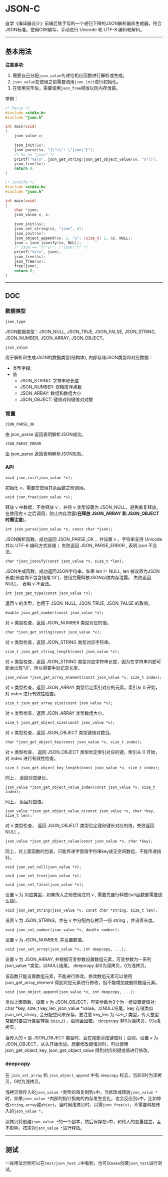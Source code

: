 ﻿# JSON-C

自学《编译器设计》前端后练手写的一个递归下降的JSON解析器和生成器，符合JSON标准。使用C89编写，手动进行 Unicode 和 UTF-8 编码和解码。

---

## 基本用法

**注意事项**:

1. 需要自己分配`json_value`传递给相应函数进行解析或生成。
2. `json_value`在使用之前需要调用`json_init`进行初始化。
3. 在使用完毕后，需要调用`json_free`释放以防内存泄露。

举例：
```C
/* Parse */
#include <stdio.h>
#include "json.h"

int main(void)
{
    json_value v;
    
    json_init(&v);
    json_parse(&v, "{\"s\": \"json\"}");
    /* %s == "json" */
    printf("%s\n", json_get_string(json_get_object_value(&v, "s")));
    json_free(&v);
    return 0;
}

/* Jsonify */
#include <stdio.h>
#include "json.h"

int main(void)
{
    char *json;
    json_value v, s;
    
    json_init(&s);
    json_set_string(&s, "json", 4);
    json_init(&v);
    json_object_append(&v, 1, "s", (size_t) 1, &s, NULL);
    json = json_jsonify(&v, NULL);
    /* json == "{\"s\": \"json\"}" */
    printf("%s\n", json);
    json_free(&s);
    json_free(&v);
    free(json);
    return 0;
}
```

----------------------------------

## **DOC**

### 数据类型

`json_type`  

JSON数据类型：JSON\_NULL, JSON\_TRUE, JSON\_FALSE, JSON\_STRING, JSON\_NUMBER, JSON\_ARRAY, JSON\_OBJECT。

`json_value`  

用于解析和生成JSON的数据类型(结构体), 内部存储JSON类型和对应数据：

 * 类型字段;
 * 值
    * JSON\_STRING: 字符串和长度
    * JSON\_NUMBER: 双精度浮点数
    * JSON\_ARRAY: 数组和数组大小
    * JSON\_OBJECT: 键值对和键值对对数

### 常量

`JSON_PARSE_OK`  

由 json\_parse 返回表明解析JSON成功。  


`JSON_PARSE_ERROR`  

由 json\_parse 返回表明解析JSON失败。  


### API

`void json_init(json_value *v);`  

初始化 v，需要在使用其余函数之前调用。  


`void json_free(json_value *v);`  

释放 v 中数据，不会释放 v ，并将 v 类型设置为 JSON\_NULL，避免重复释放。在使用完 v 之后调用，防止内存泄露(**在释放 JSON\_ARRAY 和 JSON\_OBJECT 时需注意**)。  


`int json_parse(json_value *v, const char *json);`  

JSON解析函数，成功返回 JSON\_PARSE\_OK ，并设置 v ，字符串支持 Unicode 并以 UTF-8 编码方式存储； 失败返回 JSON\_PARSE\_ERROR , 表明 json 不合法。  


`char *json_jsonify(const json_value *v, size_t *len);`  

JSON生成函数，成功返回JSON字符串，如果 len != NULL, len 被设置为JSON长度(长度均不包含结尾'\0')，使用完需释放JSON以防内存泄露。
失败返回NULL， 表明 v 不合法。  


`int json_get_type(const json_value *v);`  

返回 v 的类型，也用于 JSON\_NULL, JSON\_TRUE, JSON_FALSE 的取值。  


`double json_get_number(const json_value *v);`  

对 v 类型检查，返回 JSON\_NUMBER 类型对应的值。  


`char *json_get_string(const json_value *v);`  

对 v 类型检查，返回 JSON\_STRING 类型对应字符串。  


`size_t json_get_string_length(const json_value *v);`  

对 v 类型检查，返回 JSON\_STRING 类型对应字符串长度，因为在字符串内部可能会出现'\0'，所以需要手动记录长度。  


`json_value *json_get_array_element(const json_value *v, size_t index);`  

对 v 类型检查，返回 JSON\_ARRAY 类型给定索引对应的元素，索引从 0 开始，对 index 进行有效性检查。  


`size_t json_get_array_size(cosnt json_value *v);`  

对 v 类型检查，返回 JSON\_ARRAY 类型数组大小。  


`size_t json_get_object_size(const json_value *v);`  

对 v 类型检查，返回 JSON\_OBJECT 类型键值对数目。  


`char *json_get_object_key(const json_value *v, size_t index);`  

对 v 类型检查， 返回 JSON\_OBJECT 类型给定索引对应的键，索引从 0 开始，对 index 进行有效性检查。  


`size_t json_get_object_key_length(const json_value *v, size_t index);`  

同上， 返回对应键长。  


`json_value *json_get_object_value_index(const json_value *v, size_t index);`  

同上， 返回对应值。  


`json_value *json_get_object_value_n(const json_value *v, char *key, size_t len);`  

对 v 类型检查， 返回 JSON\_OBJECT 类型给定键和键长对应的值，失败返回 NULL 。  


`json_value *json_get_object_value(const json_value *v, char *key);`  

同上，对上面函数的包装，只能传递字面值字符串key或无空闲数组，不能传递指针。  


`void json_set_null(json_value *v);`  

`void json_set_true(json_value *v);`  

`void json_set_false(json_value *v);`  

设置 v 为 对应类型，如果传入之前使用过的 v , 需要先自行释放(set函数都需要这么做)。  


`void json_set_string(json_value *v, const char *string, size_t len);`  

设置 v 为 JSON\_STRING，并在 v 中分配内存拷贝一份 string ，并设置长度。  


`void json_set_number(json_value *v, double number);`  

设置 v 为 JSON\_NUMBER, 并设置数值。  


`void json_set_array(json_value *v, int deepcopy, ...);`  

设置 v 为 JSON\_ARRAY, 并根据可变参数设置数组元素，可变参数为一系列 json\_value \*类型，以NULL结尾。 deepcopy 非0为深拷贝，0为浅拷贝。  

该函数只能设置数组元素，不能进行修改。修改数组元素可以使用 json\_get\_array\_element 得到对应元素进行修改，但不能增加或删除数组元素。  


`void json_object_append(json_value *v, int deepcopy, ...);`  

类似上面函数，设置 v 为 JSON\_OBJECT，可变参数为3个为一组设置键值对: char \*key, size\_t key\_len, json\_value \*value，以NULL结尾。key 存储类似 json\_set\_string , 会分配空间来保存，要注意 key\_len 为 size\_t 类型，传入整型常数时要进行类型转换 (size_t) ，否则会出错。 deepcopy 非0为深拷贝，0为浅拷贝。  

当传入的 v 是 JSON\_OBJECT 类型时，会在尾部添加键值对；否则，设置 v 为 JSON\_OBJECT，从头开始添加。想要修改键值对时，可以使用 json\_get\_object\_key, json\_get\_object\_value 得到对应的键或值进行修改。  


### deepcopy

在 `json_set_array` 和 `json_object_append` 中有 `deepcopy` 标志，当非0时为深拷贝，0时为浅拷贝。  

浅拷贝将传入的`json_value *`类型的值复制到`v`中，当修改或释放`json_value *`时，如果`json_value *`内部的指针指向的内存发生变化，也会反应到`v`中，比如修改`string`, `array`或`object`。当时用浅拷贝时，只需`json_free(v)`，不需要释放传入的`json_value *`。  

深拷贝将创建`json_value *`的一个副本，然后保存在`v`中，和传入的变量独立，互不影响，按需对`json_value *`进行释放。

-------------------------

## 测试
一些用法示例可以在`test/json_test.c`中看到，也可以`make`创建`json_test`进行测试。
